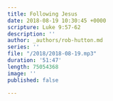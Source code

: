 ```yaml
---
title: Following Jesus
date: 2018-08-19 10:30:45 +0000
scripture: Luke 9:57-62
description: ''
author: _authors/rob-hutton.md
series: ''
file: "/2018/2018-08-19.mp3"
duration: '51:47'
length: 75054368
image: ''
published: false

---
```

